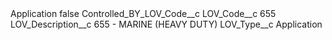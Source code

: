 <?xml version="1.0" encoding="UTF-8"?>
<CustomMetadata xmlns="http://soap.sforce.com/2006/04/metadata" xmlns:xsi="http://www.w3.org/2001/XMLSchema-instance" xmlns:xsd="http://www.w3.org/2001/XMLSchema">
    <label>Application</label>
    <protected>false</protected>
    <values>
        <field>Controlled_BY_LOV_Code__c</field>
        <value xsi:nil="true"/>
    </values>
    <values>
        <field>LOV_Code__c</field>
        <value xsi:type="xsd:string">655</value>
    </values>
    <values>
        <field>LOV_Description__c</field>
        <value xsi:type="xsd:string">655 - MARINE (HEAVY DUTY)</value>
    </values>
    <values>
        <field>LOV_Type__c</field>
        <value xsi:type="xsd:string">Application</value>
    </values>
</CustomMetadata>
